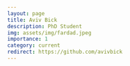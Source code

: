 ```yaml
---
layout: page
title: Aviv Bick
description: PhD Student
img: assets/img/fardad.jpeg
importance: 1
category: current
redirect: https://github.com/avivbick
---
```

